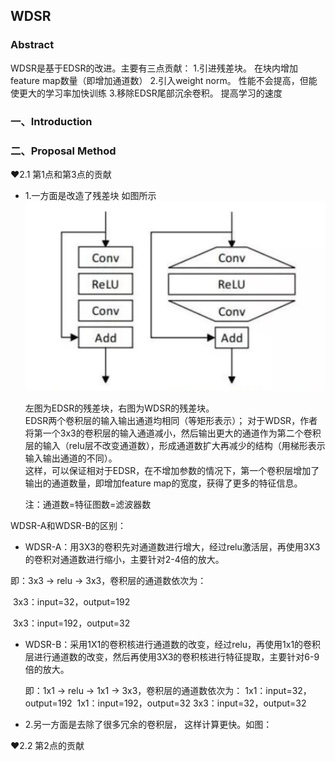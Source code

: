 ## WDSR
### Abstract
WDSR是基于EDSR的改进。主要有三点贡献：
1.引进残差块。 在块内增加feature map数量（即增加通道数）
2.引入weight norm。 性能不会提高，但能使更大的学习率加快训练
3.移除EDSR尾部沉余卷积。 提高学习的速度

### 一、Introduction

### 二、Proposal Method
❤️2.1 第1点和第3点的贡献
* 1.一方面是改造了残差块
  如图所示
  ![](https://raw.githubusercontent.com/YUTING0907/PicGo/main/img20230730165725.png)

  左图为EDSR的残差块，右图为WDSR的残差块。\
  EDSR两个卷积层的输入输出通道均相同（等矩形表示）；
  对于WDSR，作者将第一个3x3的卷积层的输入通道减小，然后输出更大的通道作为第二个卷积层的输入（relu层不改变通道数），形成通道数扩大再减少的结构（用梯形表示输入输出通道的不同）。\
  这样，可以保证相对于EDSR，在不增加参数的情况下，第一个卷积层增加了输出的通道数量，即增加feature map的宽度，获得了更多的特征信息。

  注：通道数=特征图数=滤波器数

WDSR-A和WDSR-B的区别：
 * WDSR-A：用3X3的卷积先对通道数进行增大，经过relu激活层，再使用3X3的卷积对通道数进行缩小，主要针对2-4倍的放大。

即：3x3 -> relu -> 3x3，卷积层的通道数依次为：

​ 3x3：input=32，output=192

​ 3x3：input=192，output=32

 * WDSR-B：采用1X1的卷积核进行通道数的改变，经过relu，再使用1x1的卷积层进行通道数的改变，然后再使用3X3的卷积核进行特征提取，主要针对6-9倍的放大。

   即：1x1 -> relu -> 1x1 -> 3x3，卷积层的通道数依次为：
​      1x1：input=32，output=192
​      1x1：input=192，output=32
​      3x3：input=32，output=32
  
* 2.另一方面是去除了很多冗余的卷积层，
  这样计算更快。如图：

❤️2.2 第2点的贡献




